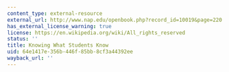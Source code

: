 ```yaml
---
content_type: external-resource
external_url: http://www.nap.edu/openbook.php?record_id=10019&page=220
has_external_license_warning: true
license: https://en.wikipedia.org/wiki/All_rights_reserved
status: ''
title: Knowing What Students Know
uid: 64e1417e-356b-446f-85bb-8cf3a44392ee
wayback_url: ''
---
```

